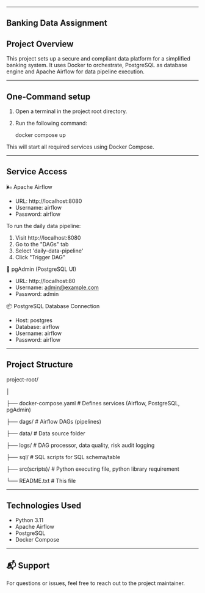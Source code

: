 --------------------------
 Banking Data Assignment
--------------------------

Project Overview
----------------
This project sets up a secure and compliant data platform for a simplified banking system.
It uses Docker to orchestrate, PostgreSQL as database engine and Apache Airflow for data pipeline execution.

----------------
 One-Command setup
----------------

1. Open a terminal in the project root directory.
2. Run the following command:

   docker compose up

This will start all required services using Docker Compose.

----------------
 Service Access
----------------

🌬 Apache Airflow
- URL: http://localhost:8080
- Username: airflow
- Password: airflow

To run the daily data pipeline:
1. Visit http://localhost:8080
2. Go to the "DAGs" tab
3. Select 'daily-data-pipeline'
4. Click "Trigger DAG"

🐘 pgAdmin (PostgreSQL UI)
- URL: http://localhost:80
- Username: admin@example.com
- Password: admin

📦 PostgreSQL Database Connection
- Host: postgres
- Database: airflow
- Username: airflow
- Password: airflow

---------------------
Project Structure
---------------------

project-root/

│

├── docker-compose.yaml         # Defines services (Airflow, PostgreSQL, pgAdmin)

├── dags/                       # Airflow DAGs (pipelines)

├── data/                       # Data source folder 

├── logs/                       # DAG processor, data quality, risk audit logging

├── sql/                        # SQL scripts for SQL schema/table

├── src(scripts)/               # Python executing file, python library requirement 

└── README.txt                  # This file

--------------------------
 Technologies Used
--------------------------

- Python 3.11
- Apache Airflow
- PostgreSQL
- Docker Compose

--------------------------
📬 Support
--------------------------

For questions or issues, feel free to reach out to the project maintainer.
